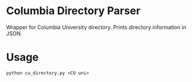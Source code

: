 Columbia Directory Parser
=========================

Wrapper for Columbia University directory. Prints directory information in JSON.

Usage
=====
    python cu_directory.py <CU uni>
